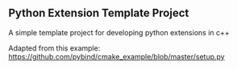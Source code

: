## Python Extension Template Project

A simple template project for developing python extensions in c++

Adapted from this example: https://github.com/pybind/cmake_example/blob/master/setup.py

